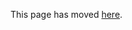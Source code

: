 This page has moved
[here](https://flutter.dev/docs/development/tools/sdk/release-notes/release-notes-1.5.4).

